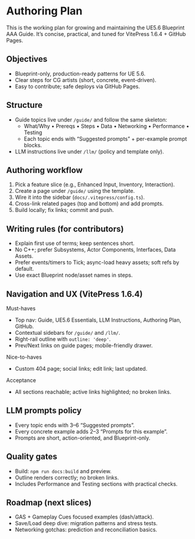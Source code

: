 # Authoring Plan

This is the working plan for growing and maintaining the UE5.6 Blueprint AAA Guide. It’s concise, practical, and tuned for VitePress 1.6.4 + GitHub Pages.

## Objectives

- Blueprint-only, production-ready patterns for UE 5.6.
- Clear steps for CG artists (short, concrete, event-driven).
- Easy to contribute; safe deploys via GitHub Pages.

## Structure

- Guide topics live under `/guide/` and follow the same skeleton:
  - What/Why • Prereqs • Steps • Data • Networking • Performance • Testing
  - Each topic ends with “Suggested prompts” + per-example prompt blocks.
- LLM instructions live under `/llm/` (policy and template only).

## Authoring workflow

1. Pick a feature slice (e.g., Enhanced Input, Inventory, Interaction).
2. Create a page under `/guide/` using the template.
3. Wire it into the sidebar (`docs/.vitepress/config.ts`).
4. Cross-link related pages (top and bottom) and add prompts.
5. Build locally; fix links; commit and push.

## Writing rules (for contributors)

- Explain first use of terms; keep sentences short.
- No C++; prefer Subsystems, Actor Components, Interfaces, Data Assets.
- Prefer events/timers to Tick; async-load heavy assets; soft refs by default.
- Use exact Blueprint node/asset names in steps.

## Navigation and UX (VitePress 1.6.4)

Must-haves

- Top nav: Guide, UE5.6 Essentials, LLM Instructions, Authoring Plan, GitHub.
- Contextual sidebars for `/guide/` and `/llm/`.
- Right-rail outline with `outline: 'deep'`.
- Prev/Next links on guide pages; mobile-friendly drawer.

Nice-to-haves

- Custom 404 page; social links; edit link; last updated.

Acceptance

- All sections reachable; active links highlighted; no broken links.

## LLM prompts policy

- Every topic ends with 3–6 “Suggested prompts”.
- Every concrete example adds 2–3 “Prompts for this example”.
- Prompts are short, action-oriented, and Blueprint-only.

## Quality gates

- Build: `npm run docs:build` and preview.
- Outline renders correctly; no broken links.
- Includes Performance and Testing sections with practical checks.

## Roadmap (next slices)

- GAS + Gameplay Cues focused examples (dash/attack).
- Save/Load deep dive: migration patterns and stress tests.
- Networking gotchas: prediction and reconciliation basics.
